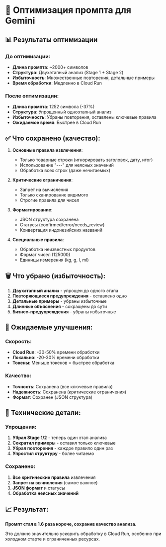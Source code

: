 # 🚀 Оптимизация промпта для Gemini

## 📊 Результаты оптимизации

### До оптимизации:
- **Длина промпта**: ~2000+ символов
- **Структура**: Двухэтапный анализ (Stage 1 + Stage 2)
- **Избыточность**: Множественные повторения, детальные примеры
- **Время обработки**: Медленно в Cloud Run

### После оптимизации:
- **Длина промпта**: 1252 символа (-37%)
- **Структура**: Упрощенный одноэтапный анализ
- **Избыточность**: Убраны повторения, оставлены ключевые правила
- **Ожидаемое время**: Быстрее в Cloud Run

## ✅ Что сохранено (качество):

1. **Основные правила извлечения**:
   - Только товарные строки (игнорировать заголовок, дату, итог)
   - Использование "---" для неясных значений
   - Обработка всех строк (даже нечитаемых)

2. **Критические ограничения**:
   - Запрет на вычисления
   - Только сканирование видимого
   - Строгие правила для чисел

3. **Форматирование**:
   - JSON структура сохранена
   - Статусы (confirmed/error/needs_review)
   - Конвертация индонезийских названий

4. **Специальные правила**:
   - Обработка неизвестных продуктов
   - Формат чисел (125000)
   - Единицы измерения (kg, g, l, ml)

## 🗑️ Что убрано (избыточность):

1. **Двухэтапный анализ** - упрощен до одного этапа
2. **Повторяющиеся предупреждения** - оставлено одно
3. **Детальные примеры** - убраны избыточные
4. **Длинные объяснения** - сокращены до сути
5. **Бизнес-предупреждения** - убраны избыточные

## 🎯 Ожидаемые улучшения:

### Скорость:
- **Cloud Run**: -30-50% времени обработки
- **Локально**: -20-30% времени обработки
- **Токены**: Меньше токенов = быстрее обработка

### Качество:
- **Точность**: Сохранена (все ключевые правила)
- **Надежность**: Сохранена (критические ограничения)
- **Формат**: Сохранен (JSON структура)

## 🔧 Технические детали:

### Упрощения:
1. **Убрал Stage 1/2** - теперь один этап анализа
2. **Сократил примеры** - оставил только ключевые
3. **Убрал повторения** - каждое правило один раз
4. **Упростил структуру** - более читаемо

### Сохранено:
1. **Все критические правила** извлечения
2. **Запрет на вычисления** (самое важное)
3. **JSON формат** и статусы
4. **Обработка неясных значений**

## 📈 Результат:

**Промпт стал в 1.6 раза короче, сохранив качество анализа.**

Это должно значительно ускорить обработку в Cloud Run, особенно при холодном старте и ограниченных ресурсах.



